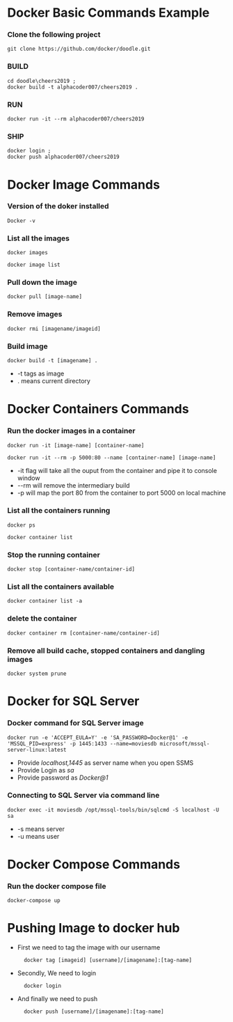 Docker Basic Commands Example
===================================

### Clone the following project 

	git clone https://github.com/docker/doodle.git

### BUILD 

	cd doodle\cheers2019 ; 
	docker build -t alphacoder007/cheers2019 .

### RUN 

	docker run -it --rm alphacoder007/cheers2019


### SHIP

	docker login ; 
	docker push alphacoder007/cheers2019


Docker Image Commands 
========================

### Version of the doker installed

	Docker -v

### List all the images

	docker images

	docker image list

### Pull down the image

	docker pull [image-name] 

### Remove images

	docker rmi [imagename/imageid] 

### Build image

	docker build -t [imagename] . 

- -t tags as image
- . means current directory

Docker Containers Commands 
===========================

### Run the docker images in a container

	docker run -it [image-name] [container-name]  

	docker run -it --rm -p 5000:80 --name [container-name] [image-name] 

- -it flag will take all the ouput from the container and pipe it to console window
- --rm will remove the intermediary build
- -p will map the port 80 from the container to port 5000 on local machine  

### List all the containers running
	
	docker ps

	docker container list

### Stop the running container
	
	docker stop [container-name/container-id]
	
### List all the containers available

	docker container list -a

### delete the container 

	docker container rm [container-name/container-id]

### Remove all build cache, stopped containers and dangling images 

	docker system prune

Docker for SQL Server 
=====================================

### Docker command for SQL Server image 

	docker run -e 'ACCEPT_EULA=Y' -e 'SA_PASSWORD=Docker@1' -e 'MSSQL_PID=express' -p 1445:1433 --name=moviesdb microsoft/mssql-server-linux:latest

- Provide _localhost,1445_ as server name when you open SSMS
- Provide Login as _sa_
- Provide password as  _Docker@1_

### Connecting to SQL Server via command line

	docker exec -it moviesdb /opt/mssql-tools/bin/sqlcmd -S localhost -U sa

- -s means server
- -u means user

Docker Compose Commands
==============================

### Run the docker compose file
	
	docker-compose up


Pushing Image to docker hub
=================================

- First we need to tag the image with our username 

		docker tag [imageid] [username]/[imagename]:[tag-name]

- Secondly, We need to login  

		docker login

- And finally we need to push 

		docker push [username]/[imagename]:[tag-name]








 
